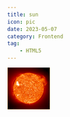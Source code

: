 ```yaml
---
title: sun
icon: pic
date: 2023-05-07
category: Frontend
tag:
    - HTML5
---
```


<img src="/html5/eg_sun.gif">


